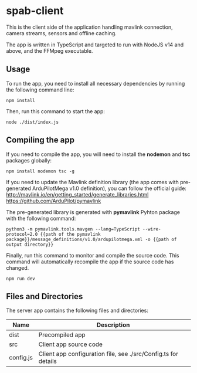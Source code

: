 # spab-client
This is the client side of the application handling mavlink connection, camera streams, sensors and offline caching.

The app is written in TypeScript and targeted to run with NodeJS v14 and above, and the FFMpeg executable.


## Usage
To run the app, you need to install all necessary dependencies by running the following command line:
```
npm install
```
Then, run this command to start the app:
```
node ./dist/index.js
```


## Compiling the app
If you need to compile the app, you will need to install the **nodemon** and **tsc** packages globally:
```
npm install nodemon tsc -g
```

If you need to update the Mavlink definition library (the app comes with pre-generated ArduPilotMega v1.0 definition), you can follow the official guide:  
http://mavlink.io/en/getting_started/generate_libraries.html  
https://github.com/ArduPilot/pymavlink  

The pre-generated library is generated with **pymavlink** Pyhton package with the following command:
```
python3 -m pymavlink.tools.mavgen --lang=TypeScript --wire-protocol=2.0 {{path of the pymavlink package}}/message_definitions/v1.0/ardupilotmega.xml -o {{path of output directory}}
```

Finally, run this command to monitor and compile the source code. This command will automatically recompile the app if the source code has changed.
```
npm run dev
```


## Files and Directories
The server app contains the following files and directories:

| Name | Description |
| - | - |
| dist          | Precompiled app |
| src           | Client app source code |
| config.js     | Client app configuration file, see ./src/Config.ts for details |

